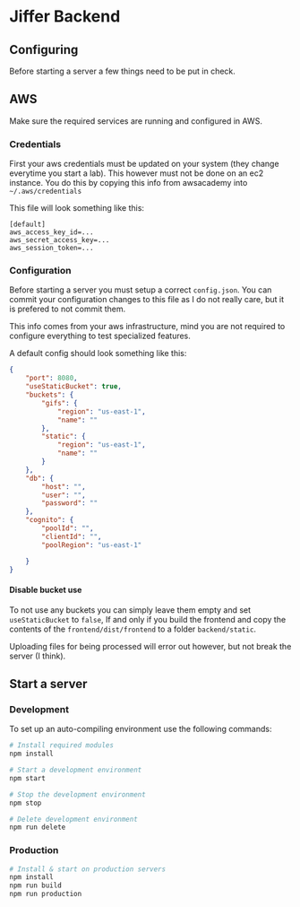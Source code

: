 # Jiffer Backend

## Configuring

Before starting a server a few things need to be put in check.

## AWS

Make sure the required services are running and configured in AWS.

### Credentials

First your aws credentials must be updated on your system (they change
everytime you start a lab). This however must not be done on an ec2 instance.
You do this by copying this info from awsacademy into `~/.aws/credentials`

This file will look something like this:

```
[default]
aws_access_key_id=...
aws_secret_access_key=...
aws_session_token=...
```

### Configuration

Before starting a server you must setup a correct `config.json`. You can commit
your configuration changes to this file as I do not really care, but it is
prefered to not commit them.

This info comes from your aws infrastructure, mind you are not required to
configure everything to test specialized features.

A default config should look something like this:
```json
{
    "port": 8080,
    "useStaticBucket": true,
    "buckets": {
        "gifs": {
            "region": "us-east-1",
            "name": ""
        },
        "static": {
            "region": "us-east-1",
            "name": ""
        }
    },
    "db": {
        "host": "",
        "user": "",
        "password": ""
    },
    "cognito": {
        "poolId": "",
        "clientId": "",
        "poolRegion": "us-east-1"

    }
}
```

#### Disable bucket use

To not use any buckets you can simply leave them empty and set
`useStaticBucket` to `false`, If and only if you build the frontend and copy
the contents of the `frontend/dist/frontend` to a folder `backend/static`.

Uploading files for being processed will error out however, but not break the server (I think).

## Start a server
### Development

To set up an auto-compiling environment use the following commands:

```bash
# Install required modules
npm install

# Start a development environment
npm start

# Stop the development environment
npm stop

# Delete development environment
npm run delete
```

### Production

```bash
# Install & start on production servers
npm install
npm run build
npm run production
```
